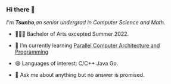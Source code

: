 ### Hi there 👋


*I'm **Tsunho**,an senior undergrad in Computer Science and Math.*

- 🧑🏻‍🎓 Bachelor of Arts excepted Summer 2022.

- 🌱 I’m currently learning [Parallel Computer Architecture and Programming](https://www.cs.cmu.edu/~418/)

- 😄 Languages of interest: C/C++ Java Go.

- 💬 Ask me about anything but no answer is promised.
